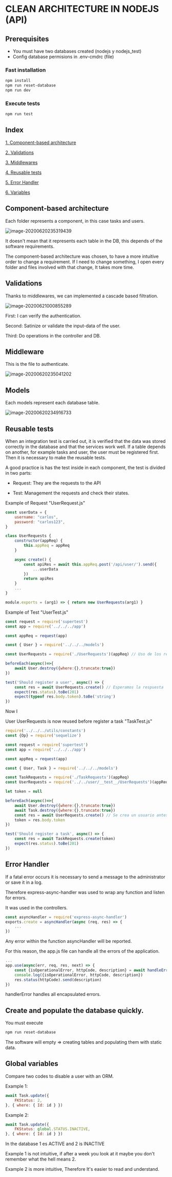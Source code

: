 # CLEAN ARCHITECTURE IN NODEJS (API)

## Prerequisites

* You must have two databases created (nodejs y nodejs_test)
* Config database permisions in .env-cmdrc (file)

### Fast installation

```bash
npm install
npm run reset-database
npm run dev
```

### Execute tests

```bash
npm run test
```

## Index

[1. Component-based architecture](#headers)

[2. Validations](#validations)

[3. Middlewares](#middlewares)

[4. Reusable tests](#tests)

[5. Error Handler](#error-handler)

[6. Variables](#variables)



<a name="architecture-base-components"/>

## Component-based architecture

Each folder represents a component, in this case tasks and users.

![image-20200620235319439](.README.assets/image-20200620235319439.png)

It doesn't mean that it represents each table in the DB, this depends of the software requirements.

The component-based architecture was chosen, to have a more intuitive order to change a requirement. If I need to change something, I open every folder and files involved with that change, It takes more time.

<a name="validations"/>

## Validations


Thanks to middlewares, we can implemented a cascade based filtration.

![image-20200621000855289](.README.assets/image-20200621000855289.png)

First: I can verify the authentication.

Second: Satinize or validate the input-data of the user.

Third: Do operations in the controller and DB.


<a name="middlewares"/>

## Middleware

This is the file to authenticate.

![image-20200620235041202](.README.assets/image-20200620235041202.png)

## Models

Each models represent each database table.

![image-20200620234916733](.README.assets/image-20200620234916733.png)


<a name="tests"/>

## Reusable tests

When an integration test is carried out, it is verified that the data was stored correctly in the database and that the services work well. If a table depends on another, for example tasks and user, the user must be registered first. Then it is necessary to make the reusable tests.

A good practice is has the test inside in each component, the test is divided in two parts:

* Request: They are the requests to the API

* Test: Management the requests and check their states.

  

Example of Request "UserRequest.js"

```js
const userData = {
    username: "carlos",
    password: "carlos123",
}

class UserRequests {
    constructor(appReq) {
        this.appReq = appReq
    }

    async create() {
        const apiRes = await this.appReq.post('/api/user/').send({
            ...userData
        })
        return apiRes
    }
	...
}

module.exports = (arg1) => { return new UserRequests(arg1) }
```

Example of Test "UserTest.js"

```js
const request = require('supertest')
const app = require('../../../app')

const appReq = request(app)

const { User } = require('../../../models')

const UserRequests = require('./UserRequests')(appReq) // Uso de los request

beforeEach(async()=>{
    await User.destroy({where:{},truncate:true})
})

test('Should register a user', async() => {
    const res = await UserRequests.create() // Esperamos la respuesta
    expect(res.status).toBe(201)
    expect(typeof res.body.token).toBe('string')
})
```

Now I 

User UserRequests is now reused before register a task "TaskTest.js"

```js
require('../../../utils/constants')
const {Op} = require('sequelize')

const request = require('supertest')
const app = require('../../../app')

const appReq = request(app)

const { User, Task } = require('../../../models')

const TaskRequests = require('./TaskRequests')(appReq)
const UserRequests = require('../../user/__test__/UserRequests')(appReq) // Reutilización

let token = null

beforeEach(async()=>{
    await User.destroy({where:{},truncate:true})
    await Task.destroy({where:{},truncate:true})
    const res = await UserRequests.create() // Se crea un usuario antes de cada test
    token = res.body.token
})

test('Should register a task', async() => {
    const res = await TaskRequests.create(token)
    expect(res.status).toBe(201)
})
```



<a name="error-handler"/>

## Error Handler

If a fatal error occurs it is necessary to send a message to the administrator or save it in a log.

Therefore express-async-handler was used to wrap any function and listen for errors.


It was used in the controllers.

```js
const asyncHandler = require('express-async-handler')
exports.create = asyncHandler(async (req, res) => {
    ... 
})
```

Any error within the function asyncHandler will be reported.

For this reason, the app.js file can handle all the errors of the application.

```js
...
app.use(async(err, req, res, next) => {
    const {isOperationalError, httpCode, description} = await handleError(err);
    console.log({isOperationalError, httpCode, description})
    res.status(httpCode).send(description)
})
```

handlerError handles all encapsulated errors.



## Create and populate the database quickly.

You must execute

```bash
npm run reset-database
```

The software will empty => creating tables and populating them with static data.



<a name="variables"/>

## Global variables

Compare two codes to disable a user with an ORM.

Example 1:

```js
await Task.update({
    FKStatus: 2,
}, { where: { Id: id } })
```

Example 2:

```js
await Task.update({
    FKStatus: global.STATUS.INACTIVE,
}, { where: { Id: id } })
```

In the database 1 es ACTIVE and 2 is INACTIVE

Example 1 is not intuitive, if after a week you look at it maybe you don't remember what the hell means 2.

Example 2 is more intuitive, Therefore It's easier to read and understand.

